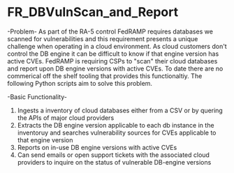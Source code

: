 # FR_DBVulnScan_and_Report

-Problem-
As part of the RA-5 control FedRAMP requires databases we scanned for vulnerabilities and this requirement presents a unique challenge when operating in a cloud environment. As cloud customers don't control the DB engine it can be difficult to know if that engine version has active CVEs. FedRAMP is requiring CSPs to "scan" their cloud databases and report upon DB engine versions with active CVEs. To date there are no commerical off the shelf tooling that provides this functionaltiy. The following Python scripts aim to solve this problem.

-Basic Functionality-
1. Ingests a inventory of cloud databases either from a CSV or by quering the APIs of major cloud providers
2. Extracts the DB engine version applicable to each db instance in the inventoruy and searches vulnerability sources for CVEs applicable to that engine version
3. Reports on in-use DB engine versions with active CVEs
4. Can send emails or open support tickets with the associated cloud providers to inquire on the status of vulnerable DB-engine versions
